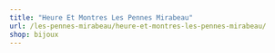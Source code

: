 ```yaml
---
title: "Heure Et Montres Les Pennes Mirabeau"
url: /les-pennes-mirabeau/heure-et-montres-les-pennes-mirabeau/
shop: bijoux
---
```

